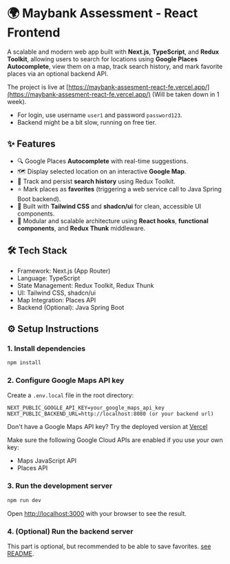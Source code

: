 # 🌍 Maybank Assessment - React Frontend

A scalable and modern web app built with **Next.js**, **TypeScript**, and **Redux Toolkit**, allowing users to search for locations using **Google Places Autocomplete**, view them on a map, track search history, and mark favorite places via an optional backend API.

The project is live at [https://maybank-assesment-react-fe.vercel.app/](https://maybank-assesment-react-fe.vercel.app/) (Will be taken down in 1 week).

-   For login, use username `user1` and password `password123`.
-   Backend might be a bit slow, running on free tier.

## ✨ Features

-   🔍 Google Places **Autocomplete** with real-time suggestions.
-   🗺️ Display selected location on an interactive **Google Map**.
-   🧠 Track and persist **search history** using Redux Toolkit.
-   ⭐ Mark places as **favorites** (triggering a web service call to Java Spring Boot backend).
-   🎨 Built with **Tailwind CSS** and **shadcn/ui** for clean, accessible UI components.
-   🧩 Modular and scalable architecture using **React hooks**, **functional components**, and **Redux Thunk** middleware.

## 🛠 Tech Stack

-   Framework: Next.js (App Router)
-   Language: TypeScript
-   State Management: Redux Toolkit, Redux Thunk
-   UI: Tailwind CSS, shadcn/ui
-   Map Integration: Places API
-   Backend (Optional): Java Spring Boot

## ⚙️ Setup Instructions

### 1. Install dependencies

```bash
npm install
```

### 2. Configure Google Maps API key

Create a `.env.local` file in the root directory:

```
NEXT_PUBLIC_GOOGLE_API_KEY=your_google_maps_api_key
NEXT_PUBLIC_BACKEND_URL=http://localhost:8080 (or your backend url)
```

Don't have a Google Maps API key? Try the deployed version at [Vercel](https://maybank-assesment-react-fe.vercel.app/)

Make sure the following Google Cloud APIs are enabled if you use your own key:

-   Maps JavaScript API
-   Places API

### 3. Run the development server

```bash
npm run dev
```

Open [http://localhost:3000](http://localhost:3000) with your browser to see the result.

### 4. (Optional) Run the backend server

This part is optional, but recommended to be able to save favorites. [see README](https://github.com/HaziqSabtu/maybank-assesment-spring-be).
